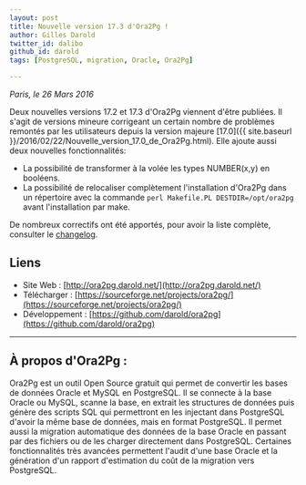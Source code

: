 ```yaml
---
layout: post
title: Nouvelle version 17.3 d'Ora2Pg !
author: Gilles Darold
twitter_id: dalibo
github_id: darold
tags: [PostgreSQL, migration, Oracle, Ora2Pg]

---
```

*Paris, le 26 Mars 2016*

Deux nouvelles versions 17.2 et 17.3 d'Ora2Pg viennent d'être publiées. Il s'agit de versions mineure corrigeant un certain nombre de problèmes remontés par les utilisateurs depuis la version majeure [17.0]({{ site.baseurl }}/2016/02/22/Nouvelle_version_17.0_de_Ora2Pg.html). Elle ajoute aussi deux nouvelles fonctionnalités:

  * La possibilité de transformer à la volée les types NUMBER(x,y) en booléens.
  * La possibilité de relocaliser complètement l'installation d'Ora2Pg dans un répertoire avec la commande `perl Makefile.PL DESTDIR=/opt/ora2pg` avant l'installation par make.

<!--MORE-->

De nombreux correctifs ont été apportés, pour avoir la liste complète, consulter le [changelog](https://github.com/darold/ora2pg/blob/master/changelog).

## Liens

  * Site Web : [http://ora2pg.darold.net/](http://ora2pg.darold.net/)
  * Télécharger : [https://sourceforge.net/projects/ora2pg/](https://sourceforge.net/projects/ora2pg/)
  * Développement : [https://github.com/darold/ora2pg](https://github.com/darold/ora2pg)

----

## À propos d'Ora2Pg :

Ora2Pg est un outil Open Source gratuit qui permet de convertir les bases de données Oracle et MySQL en PostgreSQL.
Il se connecte à la base Oracle ou MySQL, scanne la base, en extrait les structures de données puis génère des scripts
SQL qui permettront en les injectant dans PostgreSQL d'avoir la même base de données, mais en format PostgreSQL.
Il permet aussi la migration automatique des données de la base Oracle en passant par des fichiers ou de les
charger directement dans PostgreSQL. Certaines fonctionnalités très avancées permettent l'audit d'une base
Oracle et la génération d'un rapport d'estimation du coût de la migration vers PostgreSQL.

